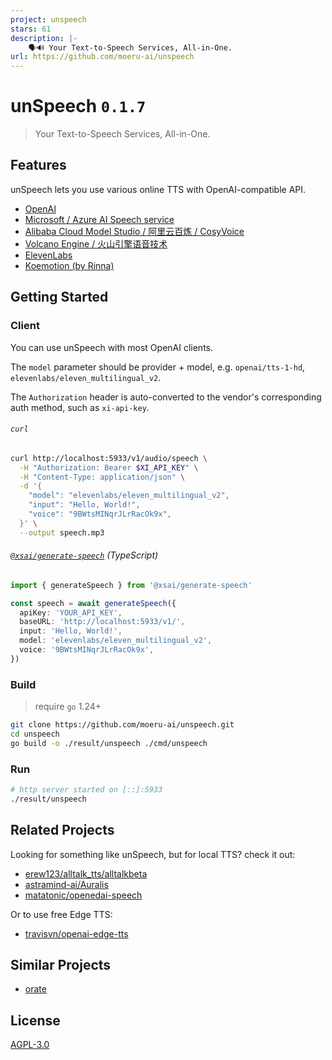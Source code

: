 ```yaml
---
project: unspeech
stars: 61
description: |-
    🗣️🔊 Your Text-to-Speech Services, All-in-One.
url: https://github.com/moeru-ai/unspeech
---
```


# unSpeech `0.1.7`

> Your Text-to-Speech Services, All-in-One.

## Features

unSpeech lets you use various online TTS with OpenAI-compatible API.

- [OpenAI](https://platform.openai.com/docs/api-reference/audio/createSpeech)
- [Microsoft / Azure AI Speech service](https://learn.microsoft.com/en-us/azure/ai-services/speech-service/text-to-speech)
- [Alibaba Cloud Model Studio / 阿里云百炼 / CosyVoice](https://www.alibabacloud.com/en/product/modelstudio)
- [Volcano Engine / 火山引擎语音技术](https://www.volcengine.com/product/voice-tech)
- [ElevenLabs](https://elevenlabs.io/docs/api-reference/text-to-speech/convert)
- [Koemotion (by Rinna)](https://koemotion.rinna.co.jp/)

## Getting Started

### Client

You can use unSpeech with most OpenAI clients.

The `model` parameter should be provider + model, e.g. `openai/tts-1-hd`, `elevenlabs/eleven_multilingual_v2`.

The `Authorization` header is auto-converted to the vendor's corresponding auth method, such as `xi-api-key`.

###### `curl`

```bash
curl http://localhost:5933/v1/audio/speech \
  -H "Authorization: Bearer $XI_API_KEY" \
  -H "Content-Type: application/json" \
  -d '{
    "model": "elevenlabs/eleven_multilingual_v2",
    "input": "Hello, World!",
    "voice": "9BWtsMINqrJLrRacOk9x",
  }' \
  --output speech.mp3
```

###### [`@xsai/generate-speech`](https://github.com/moeru-ai/xsai) (TypeScript)

```ts
import { generateSpeech } from '@xsai/generate-speech'

const speech = await generateSpeech({
  apiKey: 'YOUR_API_KEY',
  baseURL: 'http://localhost:5933/v1/',
  input: 'Hello, World!',
  model: 'elevenlabs/eleven_multilingual_v2',
  voice: '9BWtsMINqrJLrRacOk9x',
})
```

### Build

> require `go` 1.24+

```bash
git clone https://github.com/moeru-ai/unspeech.git
cd unspeech
go build -o ./result/unspeech ./cmd/unspeech
```

### Run

```bash
# http server started on [::]:5933
./result/unspeech
```

## Related Projects

Looking for something like unSpeech, but for local TTS? check it out:

- [erew123/alltalk_tts/alltalkbeta](https://github.com/erew123/alltalk_tts/tree/alltalkbeta)
- [astramind-ai/Auralis](https://github.com/astramind-ai/Auralis)
- [matatonic/openedai-speech](https://github.com/matatonic/openedai-speech)

Or to use free Edge TTS:

- [travisvn/openai-edge-tts](https://github.com/travisvn/openai-edge-tts)

## Similar Projects

- [orate](https://github.com/haydenbleasel/orate)

## License

[AGPL-3.0](./LICENSE)

